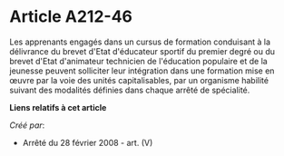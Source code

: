 # Article A212-46

Les apprenants engagés dans un cursus de formation conduisant à la délivrance du brevet d'Etat d'éducateur sportif du premier
degré ou du brevet d'Etat d'animateur technicien de l'éducation populaire et de la jeunesse peuvent solliciter leur
intégration dans une formation mise en œuvre par la voie des unités capitalisables, par un organisme habilité suivant des
modalités définies dans chaque arrêté de spécialité.

**Liens relatifs à cet article**

_Créé par_:

  - Arrêté du 28 février 2008 - art. (V)

